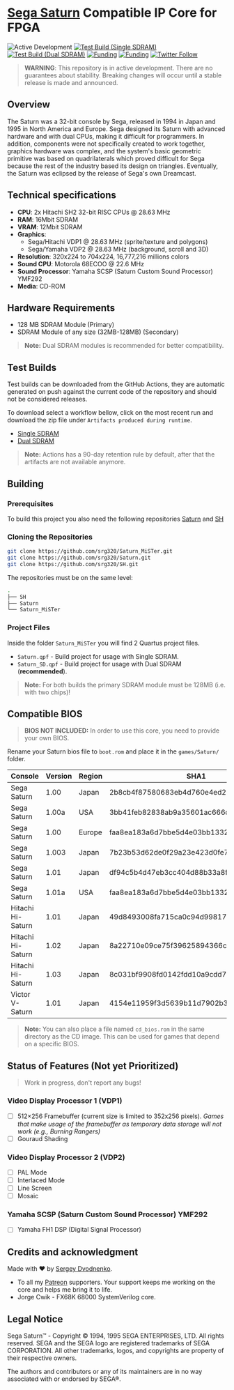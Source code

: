 # [Sega Saturn](https://en.wikipedia.org/wiki/Sega_Saturn) Compatible IP Core for FPGA

![Active Development](https://img.shields.io/badge/Maintenance%20Level-Actively%20Developed-brightgreen.svg)
[![Test Build (Single SDRAM)](https://github.com/srg320/Saturn_MiSTer/actions/workflows/test-build.yml/badge.svg?branch=master&event=push)](https://github.com/srg320/Saturn_MiSTer/actions/workflows/test-build.yml)
[![Test Build (Dual SDRAM)](https://github.com/srg320/Saturn_MiSTer/actions/workflows/test-build_ds.yml/badge.svg?branch=master&event=push)](https://github.com/srg320/Saturn_MiSTer/actions/workflows/test-build_ds.yml)
[![Funding](https://img.shields.io/endpoint?url=https://shieldsio-patreon.vercel.app/api/?username=srg320&type=patrons)](https://www.patreon.com/srg320)
[![Funding](https://img.shields.io/badge/paypal-donate-blue.svg)](https://www.paypal.com/donate/?hosted_button_id=RCF2BEEN4V75L)
[![Twitter Follow](https://img.shields.io/twitter/follow/srg320_?style=social)](https://twitter.com/srg320_)

> **WARNING**: This repository is in active development. There are no guarantees about stability. Breaking changes will occur until a stable release is made and announced.

## Overview

The Saturn was a 32-bit console by Sega, released in 1994 in Japan and 1995 in North America and Europe. Sega designed its Saturn with advanced hardware and with dual CPUs, making it difficult for programmers. In addition, components were not specifically created to work together, graphics hardware was complex, and the system's basic geometric primitive was based on quadrilaterals which proved difficult for Sega because the rest of the industry based its design on triangles. Eventually, the Saturn was eclipsed by the release of Sega's own Dreamcast.

## Technical specifications

- **CPU**: 2x Hitachi SH2 32-bit RISC CPUs @ 28.63 MHz
- **RAM**: 16Mbit SDRAM
- **VRAM**: 12Mbit SDRAM
- **Graphics**:
  - Sega/Hitachi VDP1 @ 28.63 MHz (sprite/texture and polygons)
  - Sega/Yamaha VDP2 @ 28.63 MHz (background, scroll and 3D)
- **Resolution**: 320x224 to 704x224, 16,777,216 millions colors
- **Sound CPU**: Motorola 68ECOO @ 22.6 MHz
- **Sound Processor**: Yamaha SCSP (Saturn Custom Sound Processor) YMF292
- **Media**: CD-ROM

## Hardware Requirements

- 128 MB SDRAM Module (Primary)
- SDRAM Module of any size (32MB-128MB) (Secondary)

> **Note:** Dual SDRAM modules is recommended for better compatibility.

## Test Builds

Test builds can be downloaded from the GitHub Actions, they are automatic generated on push against the current code of the repository and should not be considered releases.

To download select a workflow bellow, click on the most recent run and download the zip file under `Artifacts produced during runtime`.

- [Single SDRAM](https://github.com/srg320/Saturn_MiSTer/actions/workflows/test-build.yml)
- [Dual SDRAM](https://github.com/srg320/Saturn_MiSTer/actions/workflows/test-build_ds.yml)

> **Note:** Actions has a 90-day retention rule by default, after that the artifacts are not available anymore.

## Building

### Prerequisites

To build this project you also need the following repositories [Saturn](https://github.com/srg320/Saturn) and [SH](https://github.com/srg320/SH)

### Cloning the Repositories

```bash
git clone https://github.com/srg320/Saturn_MiSTer.git
git clone https://github.com/srg320/Saturn.git
git clone https://github.com/srg320/SH.git
```

The repositories must be on the same level:

```bash
.
├── SH
├── Saturn
└── Saturn_MiSTer
```

### Project Files

Inside the folder `Saturn_MiSTer` you will find 2 Quartus project files.

- `Saturn.qpf` - Build project for usage with Single SDRAM.
- `Saturn_SD.qpf` - Build project for usage with Dual SDRAM (**recommended**).

> **Note:** For both builds the primary SDRAM module must be 128MB (i.e. with two chips)!

## Compatible BIOS

> **BIOS NOT INCLUDED:** In order to use this core, you need to provide your own BIOS.

Rename your Saturn bios file to `boot.rom` and place it in the `games/Saturn/` folder.

| Console           | Version | Region | SHA1                                     | Size   | Status |
|-------------------|---------|--------|------------------------------------------|--------|:------:|
| Sega Saturn       | 1.00    | Japan  | 2b8cb4f87580683eb4d760e4ed210813d667f0a2 | 512 KB |   ✅    |
| Sega Saturn       | 1.00a   | USA    | 3bb41feb82838ab9a35601ac666de5aacfd17a58 | 512 KB |   ✅    |
| Sega Saturn       | 1.00    | Europe | faa8ea183a6d7bbe5d4e03bb1332519800d3fbc3 | 512 KB |   ✅    |
| Sega Saturn       | 1.003   | Japan  | 7b23b53d62de0f29a23e423d0fe751dfb469c2fa | 512 KB |   ❌    |
| Sega Saturn       | 1.01    | Japan  | df94c5b4d47eb3cc404d88b33a8fda237eaf4720 | 512 KB |   ✅    |
| Sega Saturn       | 1.01a   | USA    | faa8ea183a6d7bbe5d4e03bb1332519800d3fbc3 | 512 KB |   ✅    |
| Hitachi Hi-Saturn | 1.01    | Japan  | 49d8493008fa715ca0c94d99817a5439d6f2c796 | 512 KB |   ✅    |
| Hitachi Hi-Saturn | 1.02    | Japan  | 8a22710e09ce75f39625894366cafe503ed1942d | 512 KB |   ✅    |
| Hitachi Hi-Saturn | 1.03    | Japan  | 8c031bf9908fd0142fdd10a9cdd79389f8a3f2fc | 512 KB |   ✅    |
| Victor V-Saturn   | 1.01    | Japan  | 4154e11959f3d5639b11d7902b3a393a99fb5776 | 512 KB |   ✅    |

> **Note:** You can also place a file named `cd_bios.rom` in the same directory as the CD image. This can be used for games that depend on a specific BIOS.

## Status of Features (Not yet Prioritized)

> Work in progress, don't report any bugs!

### Video Display Processor 1 (VDP1)

- [ ] 512×256 Framebuffer (current size is limited to 352x256 pixels). *Games that make usage of the framebuffer as temporary data storage will not work (e.g., Burning Rangers)*
- [ ] Gouraud Shading

### Video Display Processor 2 (VDP2)

- [ ] PAL Mode
- [ ] Interlaced Mode
- [ ] Line Screen
- [ ] Mosaic

### Yamaha SCSP (Saturn Custom Sound Processor) YMF292

- [ ] Yamaha FH1 DSP (Digital Signal Processor)

## Credits and acknowledgment

Made with ❤️ by [Sergey Dvodnenko](https://twitter.com/srg320_).

- To all my [Patreon](https://www.patreon.com/srg320) supporters. Your support keeps me working on the core and helps me bring it to life.
- Jorge Cwik - FX68K 68000 SystemVerilog core.

## Legal Notice

Sega Saturn™ - Copyright © 1994, 1995 SEGA ENTERPRISES, LTD. All rights reserved. SEGA and the SEGA logo are registered trademarks of SEGA CORPORATION. All other trademarks, logos, and copyrights are property of their respective owners.

The authors and contributors or any of its maintainers are in no way associated with or endorsed by SEGA®.
